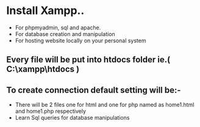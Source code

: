 # Install Xampp..

* For phpmyadmin, sql and apache.
* For database creation and manipulation
* For hosting website locally on your personal system
## Every file will be put into htdocs folder ie.( C:\xampp\htdocs )
## To create connection default setting will be:-
<?php
$servername = "localhost";
$dbusername = "root";
$password = "";
// Create connection
$conn = new mysqli($servername, $dbusername, $password);
?>
* There will be 2 files one for html and one for php named as home1.html and home1.php respectively
* Learn Sql queries for database manipulations
